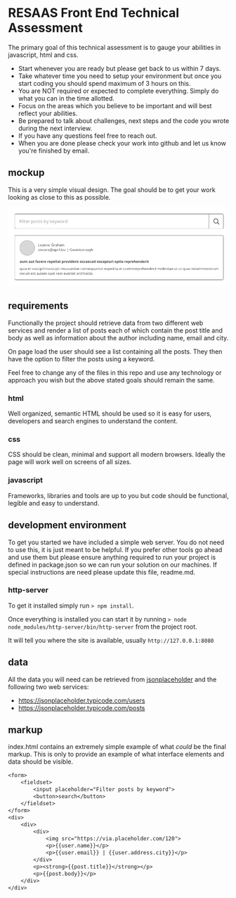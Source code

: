 # RESAAS Front End Technical Assessment

The primary goal of this technical assessment is to gauge your abilities in javascript, html and css.

- Start whenever you are ready but please get back to us within 7 days.
- Take whatever time you need to setup your environment but once you start coding you should spend maximum of 3 hours on this.
- You are NOT required or expected to complete everything. Simply do what you can in the time allotted.
- Focus on the areas which you believe to be important and will best reflect your abilities.
- Be prepared to talk about challenges, next steps and the code you wrote during the next interview.
- If you have any questions feel free to reach out.
- When you are done please check your work into github and let us know you're finished by email.

## mockup

This is a very simple visual design. The goal should be to get your work looking as close to this as possible.

![this image](./visual-design.png)

## requirements

Functionally the project should retrieve data from two different web services and render a list of posts each of which contain the post title and body as well as information about the author including name, email and city.

On page load the user should see a list containing all the posts. They then have the option to filter the posts using a keyword.

Feel free to change any of the files in this repo and use any technology or approach you wish but the above stated goals should remain the same.

### html

Well organized, semantic HTML should be used so it is easy for users, developers and search engines to understand the content.

### css

CSS should be clean, minimal and support all modern browsers. Ideally the page will work well on screens of all sizes.

### javascript

Frameworks, libraries and tools are up to you but code should be functional, legible and easy to understand.

## development environment

To get you started we have included a simple web server. You do not need to use this, it is just meant to be helpful. If you prefer other tools go ahead and use them but please ensure anything required to run your project is defined in package.json so we can run your solution on our machines. If special instructions are need please update this file, readme.md.

### http-server

To get it installed simply run `> npm install`.

Once everything is installed you can start it by running `> node node_modules/http-server/bin/http-server` from the project root.

It will tell you where the site is available, usually `http://127.0.0.1:8080`

## data

All the data you will need can be retrieved from [jsonplaceholder](https://jsonplaceholder.typicode.com) and the following two web services:

- https://jsonplaceholder.typicode.com/users
- https://jsonplaceholder.typicode.com/posts

## markup

index.html contains an extremely simple example of what _could_ be the final markup. This is only to provide an example of what interface elements and data should be visible.

```
<form>
	<fieldset>
		<input placeholder="Filter posts by keyword">
		<button>search</button>
	</fieldset>
</form>
<div>
	<div>
		<div>
			<img src="https://via.placeholder.com/120">
			<p>{{user.name}}</p>
			<p>{{user.email}} | {{user.address.city}}</p>
		</div>
		<p><strong>{{post.title}}</strong></p>
		<p>{{post.body}}</p>
	</div>
</div>
```
